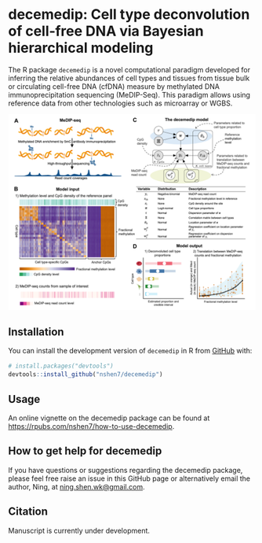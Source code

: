 # decemedip: Cell type deconvolution of cell‑free DNA via Bayesian hierarchical modeling

The R package `decemedip` is a novel computational paradigm developed for inferring the relative abundances of cell types and tissues from tissue bulk or circulating cell-free DNA (cfDNA) measure by methylated DNA immunoprecipitation sequencing (MeDIP-Seq). This paradigm allows using reference data from other technologies such as microarray or WGBS.

![](vignettes/figures/method_main_figure.png)

## Installation

You can install the development version of `decemedip` in R from
[GitHub](https://github.com/) with:

``` r
# install.packages("devtools")
devtools::install_github("nshen7/decemedip")
```

## Usage

An online vignette on the decemedip package can be found at https://rpubs.com/nshen7/how-to-use-decemedip.  

## How to get help for decemedip

If you have questions or suggestions regarding the decemedip package, please feel free raise an issue in this GitHub page or alternatively email the author, Ning, at ning.shen.wk@gmail.com.


## Citation

Manuscript is currently under development.
